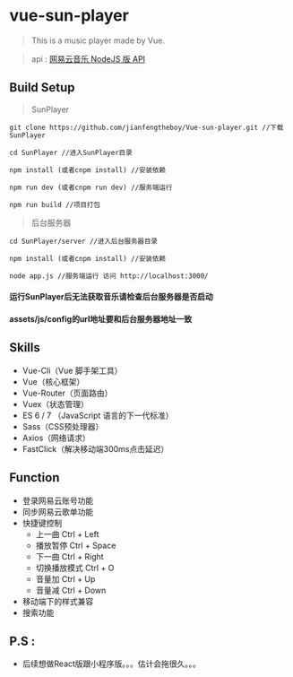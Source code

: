 # vue-sun-player

> This is a music player made by Vue.

> api : [网易云音乐 NodeJS 版 API](https://binaryify.github.io/NeteaseCloudMusicApi)

## Build Setup

> SunPlayer

```
git clone https://github.com/jianfengtheboy/Vue-sun-player.git //下载SunPlayer

cd SunPlayer //进入SunPlayer目录

npm install (或者cnpm install) //安装依赖

npm run dev (或者cnpm run dev) //服务端运行

npm run build //项目打包
```

> 后台服务器

```
cd SunPlayer/server //进入后台服务器目录

npm install (或者cnpm install) //安装依赖

node app.js //服务端运行 访问 http://localhost:3000/
```

#### 运行SunPlayer后无法获取音乐请检查后台服务器是否启动
#### assets/js/config的url地址要和后台服务器地址一致

## Skills

- Vue-Cli（Vue 脚手架工具）
- Vue（核心框架）
- Vue-Router（页面路由）
- Vuex（状态管理）
- ES 6 / 7 （JavaScript 语言的下一代标准）
- Sass（CSS预处理器）
- Axios（网络请求）
- FastClick（解决移动端300ms点击延迟）

## Function

- 登录网易云账号功能
- 同步网易云歌单功能
- 快捷键控制
    - 上一曲 Ctrl + Left
    - 播放暂停 Ctrl + Space
    - 下一曲 Ctrl + Right
    - 切换播放模式 Ctrl + O
    - 音量加 Ctrl + Up
    - 音量减 Ctrl + Down
- 移动端下的样式兼容
- 搜索功能

## P.S :

- 后续想做React版跟小程序版。。。估计会拖很久。。。
